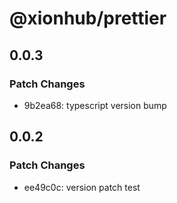 # @xionhub/prettier

## 0.0.3

### Patch Changes

- 9b2ea68: typescript version bump

## 0.0.2

### Patch Changes

- ee49c0c: version patch test
